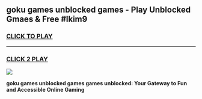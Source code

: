 
## goku games unblocked games - Play Unblocked Gmaes & Free #lkim9
<h3>
<a href="https://premium.freeplayer.one?title=goku_games_unblocked_games&ref=01M">CLICK TO PLAY</a></h3>
<hr>

<h3>
<a href="https://premium.freeplayer.one?title=goku_games_unblocked_games&ref=01M">CLICK 2 PLAY</a>
  
</h3>

<a href="https://premium.freeplayer.one?title=goku_games_unblocked_games&ref=01M"><img src="https://clearcache.store/games.png"></a>


**goku games unblocked games games unblocked: Your Gateway to Fun and Accessible Online Gaming**
